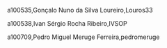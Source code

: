 a100535,Gonçalo Nuno da Silva Loureiro,Louros33 

a100538,Ivan Sérgio Rocha Ribeiro,IVSOP 

a100709,Pedro Miguel Meruge Ferreira,pedromeruge 

